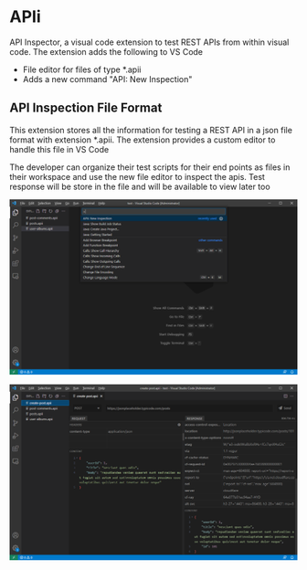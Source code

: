 # APIi


API Inspector, a visual code extension to test REST APIs from within visual code. The extension 
adds the following to VS Code

* File editor for files of type *.apii
* Adds a new command "API: New Inspection" 

## API Inspection File Format

This extension stores all the information for testing a REST API in a json file format with extension *.apii. The extension provides a custom editor to handle this file in VS Code

The developer can organize their test scripts for their end points as files in their workspace and use the new file editor to inspect the apis. Test response will be store in the file and will be available to view later too


![new-command]

![editor]

[new-command]: res/new-command.png
[editor]: res/editor.png